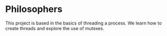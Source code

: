 # Philosophers
This project is based in the basics of threading a process. We learn how to create threads and explore the use of mutexes.
